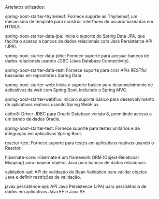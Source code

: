 Artefatos utilizados: 

spring-boot-starter-thymeleaf: Fornece suporte ao Thymeleaf, um mecanismo de template para construir interfaces de usuário baseadas em HTML5.

spring-boot-starter-data-jpa: Inicia o suporte do Spring Data JPA, que facilita o acesso a bancos de dados relacionais com Java Persistence API (JPA).

spring-boot-starter-data-jdbc: Fornece suporte para acessar bancos de dados relacionais usando JDBC (Java Database Connectivity).

spring-boot-starter-data-rest: Fornece suporte para criar APIs RESTful baseadas em repositórios Spring Data.

spring-boot-starter-web: Inicia o suporte básico para desenvolvimento de aplicativos da web com Spring Boot, incluindo o Spring MVC.

spring-boot-starter-webflux: Inicia o suporte básico para desenvolvimento de aplicativos reativos usando Spring WebFlux.

ojdbc8: Driver JDBC para Oracle Database versão 8, permitindo acesso a um banco de dados Oracle.

spring-boot-starter-test: Fornece suporte para testes unitários e de integração em aplicativos Spring Boot.

reactor-test: Fornece suporte para testes em aplicativos reativos usando o Reactor.

hibernate-core: Hibernate é um framework ORM (Object-Relational Mapping) para mapear objetos Java para bancos de dados relacionais.

validation-api: API de validação do Bean Validation para validar objetos Java e definir restrições de validação.

javax.persistence-api: API Java Persistence (JPA) para persistência de dados em aplicativos Java EE e Java SE.
